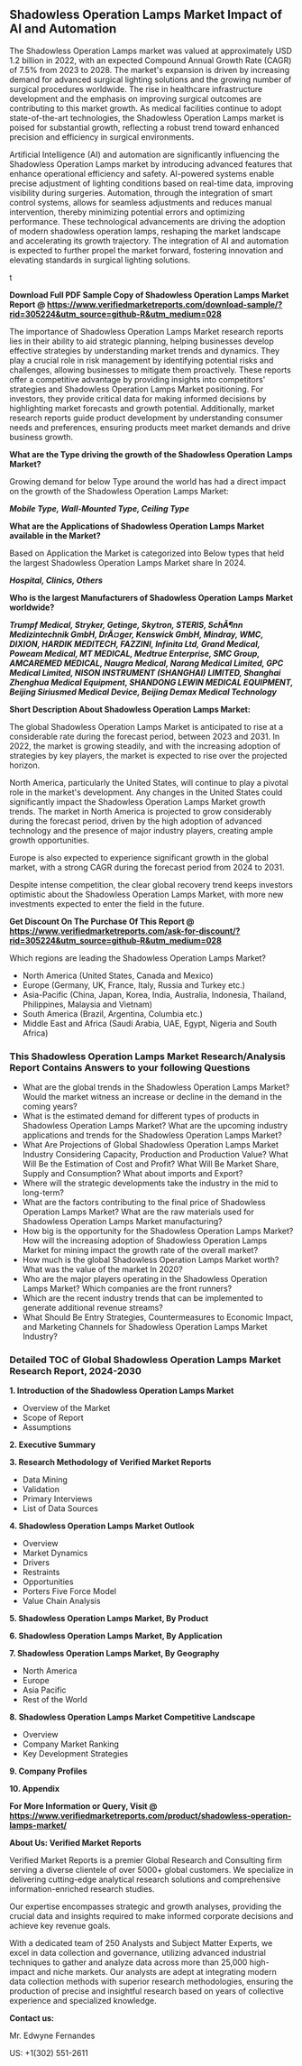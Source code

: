 <h2>Shadowless Operation Lamps Market Impact of AI and Automation</h2><p>The Shadowless Operation Lamps market was valued at approximately USD 1.2 billion in 2022, with an expected Compound Annual Growth Rate (CAGR) of 7.5% from 2023 to 2028. The market's expansion is driven by increasing demand for advanced surgical lighting solutions and the growing number of surgical procedures worldwide. The rise in healthcare infrastructure development and the emphasis on improving surgical outcomes are contributing to this market growth. As medical facilities continue to adopt state-of-the-art technologies, the Shadowless Operation Lamps market is poised for substantial growth, reflecting a robust trend toward enhanced precision and efficiency in surgical environments.</p><p>Artificial Intelligence (AI) and automation are significantly influencing the Shadowless Operation Lamps market by introducing advanced features that enhance operational efficiency and safety. AI-powered systems enable precise adjustment of lighting conditions based on real-time data, improving visibility during surgeries. Automation, through the integration of smart control systems, allows for seamless adjustments and reduces manual intervention, thereby minimizing potential errors and optimizing performance. These technological advancements are driving the adoption of modern shadowless operation lamps, reshaping the market landscape and accelerating its growth trajectory. The integration of AI and automation is expected to further propel the market forward, fostering innovation and elevating standards in surgical lighting solutions.</p>t</p><p id="" class=""><strong>Download Full PDF Sample Copy of Shadowless Operation Lamps Market Report @ <a href="https://www.verifiedmarketreports.com/download-sample/?rid=305224&utm_source=github-R&utm_medium=028" target="_blank">https://www.verifiedmarketreports.com/download-sample/?rid=305224&utm_source=github-R&utm_medium=028</a></strong></p><p>The importance of&nbsp;Shadowless Operation Lamps Market research reports lies in their ability to aid strategic planning, helping businesses develop effective strategies by understanding market trends and dynamics. They play a crucial role in risk management by identifying potential risks and challenges, allowing businesses to mitigate them proactively. These reports offer a competitive advantage by providing insights into competitors' strategies and Shadowless Operation Lamps Market positioning. For investors, they provide critical data for making informed decisions by highlighting market forecasts and growth potential. Additionally, market research reports guide product development by understanding consumer needs and preferences, ensuring products meet market demands and drive business growth.</p><p><strong>What are the&nbsp;Type driving the growth of the Shadowless Operation Lamps Market?</strong></p><p id="" class="">Growing demand for below Type around the world has had a direct impact on the growth of the Shadowless Operation Lamps Market:</p><em><strong>Mobile Type, Wall-Mounted Type, Ceiling Type</strong></em></p><strong>What are the&nbsp;Applications&nbsp;of Shadowless Operation Lamps Market available in the Market?</strong></p><p id="" class="">Based on Application the Market is categorized into Below types that held the largest Shadowless Operation Lamps Market share In 2024.</p><em><strong>Hospital, Clinics, Others</strong></em></p><strong>Who is the largest Manufacturers of Shadowless Operation Lamps Market worldwide?</strong></p><p><em><strong>Trumpf Medical, Stryker, Getinge, Skytron, STERIS, SchÃ¶nn Medizintechnik GmbH, DrÃ¤ger, Kenswick GmbH, Mindray, WMC, DIXION, HARDIK MEDITECH, FAZZINI, Infinita Ltd, Grand Medical, Poweam Medical, MT MEDICAL, Medtrue Enterprise, SMC Group, AMCAREMED MEDICAL, Naugra Medical, Narang Medical Limited, GPC Medical Limited, NISON INSTRUMENT (SHANGHAI) LIMITED, Shanghai Zhenghua Medical Equipment, SHANDONG LEWIN MEDICAL EQUIPMENT, Beijing Siriusmed Medical Device, Beijing Demax Medical Technology</strong></em></p><p id="" class=""><strong>Short Description About Shadowless Operation Lamps Market:</strong></p><p>The global Shadowless Operation Lamps Market is anticipated to rise at a considerable rate during the forecast period, between 2023 and 2031. In 2022, the market is growing steadily, and with the increasing adoption of strategies by key players, the market is expected to rise over the projected horizon.</p><p>North America, particularly the United States, will continue to play a pivotal role in the market's development. Any changes in the United States could significantly impact the Shadowless Operation Lamps Market growth trends. The market in North America is projected to grow considerably during the forecast period, driven by the high adoption of advanced technology and the presence of major industry players, creating ample growth opportunities.</p><p>Europe is also expected to experience significant growth in the global market, with a strong CAGR during the forecast period from 2024 to 2031.</p><p>Despite intense competition, the clear global recovery trend keeps investors optimistic about the Shadowless Operation Lamps Market, with more new investments expected to enter the field in the future.</p><p id="" class=""><strong>Get Discount On The Purchase Of This Report @ <a href="https://www.verifiedmarketreports.com/ask-for-discount/?rid=305224&utm_source=github-R&utm_medium=028" target="_blank">https://www.verifiedmarketreports.com/ask-for-discount/?rid=305224&utm_source=github-R&utm_medium=028</a></strong></p>Which regions are leading the Shadowless Operation Lamps Market?</p><ul><li>North America (United States, Canada and Mexico)</li><li>Europe (Germany, UK, France, Italy, Russia and Turkey etc.)</li><li>Asia-Pacific (China, Japan, Korea, India, Australia, Indonesia, Thailand, Philippines, Malaysia and Vietnam)</li><li>South America (Brazil, Argentina, Columbia etc.)</li><li>Middle East and Africa (Saudi Arabia, UAE, Egypt, Nigeria and South Africa)</li></ul><h3 id="" class="">This Shadowless Operation Lamps Market Research/Analysis Report Contains Answers to your following Questions</h3><ul><li>What are the global trends in the Shadowless Operation Lamps Market? Would the market witness an increase or decline in the demand in the coming years?</li><li>What is the estimated demand for different types of products in Shadowless Operation Lamps Market? What are the upcoming industry applications and trends for the Shadowless Operation Lamps Market?</li><li>What Are Projections of Global Shadowless Operation Lamps Market Industry Considering Capacity, Production and Production Value? What Will Be the Estimation of Cost and Profit? What Will Be Market Share, Supply and Consumption? What about imports and Export?</li><li>Where will the strategic developments take the industry in the mid to long-term?</li><li>What are the factors contributing to the final price of Shadowless Operation Lamps Market? What are the raw materials used for Shadowless Operation Lamps Market manufacturing?</li><li>How big is the opportunity for the Shadowless Operation Lamps Market? How will the increasing adoption of Shadowless Operation Lamps Market for mining impact the growth rate of the overall market?</li><li>How much is the global Shadowless Operation Lamps Market worth? What was the value of the market In 2020?</li><li>Who are the major players operating in the Shadowless Operation Lamps Market? Which companies are the front runners?</li><li>Which are the recent industry trends that can be implemented to generate additional revenue streams?</li><li>What Should Be Entry Strategies, Countermeasures to Economic Impact, and Marketing Channels for Shadowless Operation Lamps Market Industry?</li></ul><h3 id="" class="">Detailed TOC of Global Shadowless Operation Lamps Market Research Report, 2024-2030</h3><p id="" class=""><strong>1. Introduction of the Shadowless Operation Lamps Market</strong></p><ul><li>Overview of the Market</li><li>Scope of Report</li><li>Assumptions</li></ul><p id="" class=""><strong>2. Executive Summary</strong></p><p id="" class=""><strong>3. Research Methodology of Verified Market Reports</strong></p><ul><li>Data Mining</li><li>Validation</li><li>Primary Interviews</li><li>List of Data Sources</li></ul><p id="" class=""><strong>4. Shadowless Operation Lamps Market Outlook</strong></p><ul><li>Overview</li><li>Market Dynamics</li><li>Drivers</li><li>Restraints</li><li>Opportunities</li><li>Porters Five Force Model</li><li>Value Chain Analysis</li></ul><p id="" class=""><strong>5. Shadowless Operation Lamps Market, By Product</strong></p><p id="" class=""><strong>6. Shadowless Operation Lamps Market, By Application</strong></p><p id="" class=""><strong>7. Shadowless Operation Lamps Market, By Geography</strong></p><ul><li>North America</li><li>Europe</li><li>Asia Pacific</li><li>Rest of the World</li></ul><p id="" class=""><strong>8. Shadowless Operation Lamps Market Competitive Landscape</strong></p><ul><li>Overview</li><li>Company Market Ranking</li><li>Key Development Strategies</li></ul><p id="" class=""><strong>9. Company Profiles</strong></p><p id="" class=""><strong>10. Appendix</strong></p><p id="" class=""><strong>For More Information or Query, Visit @ <a href="https://www.verifiedmarketreports.com/product/shadowless-operation-lamps-market/" target="_blank">https://www.verifiedmarketreports.com/product/shadowless-operation-lamps-market/</a></strong></p><p id="" class=""><strong>About Us: Verified Market Reports</strong></p><p id="" class="">Verified Market Reports is a premier Global Research and Consulting firm serving a diverse clientele of over 5000+ global customers. We specialize in delivering cutting-edge analytical research solutions and comprehensive information-enriched research studies.</p><p id="" class="">Our expertise encompasses strategic and growth analyses, providing the crucial data and insights required to make informed corporate decisions and achieve key revenue goals.</p><p id="" class="">With a dedicated team of 250 Analysts and Subject Matter Experts, we excel in data collection and governance, utilizing advanced industrial techniques to gather and analyze data across more than 25,000 high-impact and niche markets. Our analysts are adept at integrating modern data collection methods with superior research methodologies, ensuring the production of precise and insightful research based on years of collective experience and specialized knowledge.</p><p id="" class=""><strong>Contact us:</strong></p><p id="" class="">Mr. Edwyne Fernandes</p><p id="" class="">US: +1(302) 551-2611</p>